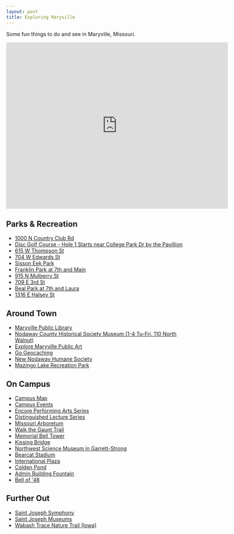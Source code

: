```yaml
---
layout: post
title: Exploring Maryville
---
```


<p class="message">
 Some fun things to do and see in Maryville, Missouri. 
</p>

<iframe src="https://www.google.com/maps/embed?pb=!1m18!1m12!1m3!1d97301.79787227204!2d-94.92383988673593!3d40.34941792672675!2m3!1f0!2f0!3f0!3m2!1i1024!2i768!4f13.1!3m3!1m2!1s0x87eac4e050377d9d%3A0x6992857ebaf03d59!2sMaryville%2C+MO+64468!5e0!3m2!1sen!2sus!4v1474372672716" width="600" height="450" frameborder="0" style="border:0" allowfullscreen></iframe>


## Parks & Recreation
- [1000 N Country Club Rd](https://www.google.com/maps/place/918+N+Country+Club+Rd,+Maryville,+MO+64468/@40.3535708,-94.8946944,17z/data=!3m1!4b1!4m5!3m4!1s0x87eac558bec1727d:0xaff323a6f15560bb!8m2!3d40.3535708!4d-94.8925057)
- [Disc Golf Course - Hole 1 Starts near College Park Dr by the Pavillion](http://www.nwmissouri.edu/crec/PDF/DiscGolfCourse.pdf)
- [615 W Thompson St](https://www.google.com/maps/d/viewer?mid=1PjcSG3OJdY_YFb3QL0Cae-yfkjg&hl=en_US)
- [704 W Edwards St](https://www.google.com/maps/d/viewer?mid=1PjcSG3OJdY_YFb3QL0Cae-yfkjg&hl=en_US)
- [Sisson Eek Park](https://www.google.com/maps/d/viewer?mid=1PjcSG3OJdY_YFb3QL0Cae-yfkjg&hl=en_US)
- [Franklin Park at 7th and Main](https://www.google.com/maps/d/viewer?mid=1PjcSG3OJdY_YFb3QL0Cae-yfkjg&hl=en_US)
- [915 N Mulberry St](https://www.google.com/maps/d/viewer?mid=1PjcSG3OJdY_YFb3QL0Cae-yfkjg&hl=en_US)
- [709 E 3rd St](https://www.google.com/maps/d/viewer?mid=1PjcSG3OJdY_YFb3QL0Cae-yfkjg&hl=en_US)
- [Beal Park at 7th and Laura](https://www.google.com/maps/d/viewer?mid=1PjcSG3OJdY_YFb3QL0Cae-yfkjg&hl=en_US)
- [1316 E Halsey St](https://www.google.com/maps/d/viewer?mid=1PjcSG3OJdY_YFb3QL0Cae-yfkjg&hl=en_US)

## Around Town 

- [Maryville Public Library](http://www.maryvillepubliclibrary.lib.mo.us/)
- [Nodaway County Historical Society Museum (1-4 Tu-Fri, 110 North Walnut)](http://nodawaymuseumresea.wixsite.com/nchs)
- [Explore Maryville Public Art](http://maryvillepublicart.org/currentsculpture/)
- [Go Geocaching](https://www.geocaching.com/play)
- [New Nodaway Humane Society](https://nodawayhumanesociety.wordpress.com/)
- [Mazingo Lake Recreation Park](https://mozingolake.com/recreation/)

## On Campus 

- [Campus Map](https://www.nwmissouri.edu/admissions/pdf/campusmap.pdf)
- [Campus Events](http://calendar.nwmissouri.edu/)
- [Encore Performing Arts Series](http://www.nwmissouri.edu/getinvolved/encore.htm)
- [Distinguished Lecture Series](http://www.nwmissouri.edu/getinvolved/lecture.htm)
- [Missouri Arboretum](http://www.nwmissouri.edu/arboretum/index.htm)
- [Walk the Gaunt Trail](http://www.nwmissouri.edu/arboretum/PDF/GauntTrail.pdf)
- [Memorial Bell Tower](http://www.nwmissouri.edu/archives/state/tower/index.htm)
- [Kissing Bridge](http://www.nwmissouri.edu/media/news/2015/08/07arboretumtop50.htm)
- [Northwest Science Museum in Garrett-Strong ](http://www.nwmissouri.edu/archives/science.htm)
- [Bearcat Stadium](http://www.nwmissouri.edu/archives/university/stadium/)
- [International Plaza](http://www.nwmissouri.edu/archives/university/plaza/index.htm)
- [Colden Pond](http://www.nwmissouri.edu/archives/teachers/colden/index.htm)
- [Admin Building Fountain](http://nodawaymuseumresea.wixsite.com/nchs)
- [Bell of '48](http://www.nwmissouri.edu/archives/teachers/bell/index.htm)

## Further Out

- [Saint Joseph Symphony](http://saintjosephsymphony.org/)
- [Saint Joseph Museums](http://stjosephmuseum.org/)
- [Wabash Trace Nature Trail (Iowa)](http://www.traillink.com/trail/wabash-trace-nature-trail.aspx)


